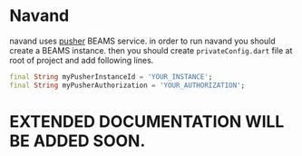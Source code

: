 
# Navand

 navand uses [pusher](https://pusher.com/) BEAMS service. in order to run navand you should create a BEAMS instance. then you should create `privateConfig.dart` file at root of project and add following lines.
```dart
final String myPusherInstanceId = 'YOUR_INSTANCE';
final String myPusherAuthorization = 'YOUR_AUTHORIZATION';
```

# EXTENDED DOCUMENTATION WILL BE ADDED SOON. 
